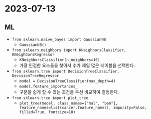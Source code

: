 # 2023-07-13

## ML

* `from sklearn.naive_bayes import GaussianNB`
    * `GaussianNB()`
* `from sklearn.neighbors import KNeighborsClassifier, KNeighborsRegressor`
    * `KNeighborsClassifier(n_neighbors=16)`
    * 가장 인접한 요소들을 찾아서 수가 제일 많은 레이블을 선택한다.
* `from sklearn.tree import DecisionTreeClassifier, DecisionTreeRegressor`
    * `model = DecisionTreeClassifier(max_depth=4)`
    * `model.feature_importances_`
    * 구분을 쉽게 할 수 있는 조건을 우선 비교하여 결정한다.
* `from sklearn.tree import plot_tree`
    * `plot_tree(model, class_names=["mal", "ben"], feature_names=list(cancer.feature_names), impurity=False, filled=True, fontsize=10)`